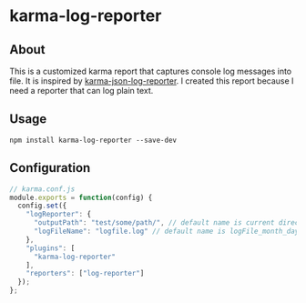 # karma-log-reporter

## About
This is a customized karma report that captures console log messages into file.
It is inspired by [karma-json-log-reporter](https://www.npmjs.com/package/karma-json-log-reporter).
I created this report because I need a reporter that can log plain text.

## Usage

`npm install karma-log-reporter --save-dev`

## Configuration

```javascript
// karma.conf.js
module.exports = function(config) {
  config.set({
    "logReporter": {
      "outputPath": "test/some/path/", // default name is current directory
      "logFileName": "logfile.log" // default name is logFile_month_day_year_hr:min:sec.log
    },
    "plugins": [
      "karma-log-reporter"
    ],
    "reporters": ["log-reporter"]
  });
};
```
